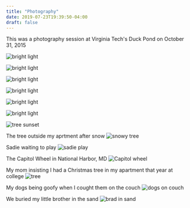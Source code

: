 ```yaml
---
title: "Photography"
date: 2019-07-23T19:39:50-04:00
draft: false
---
```

This was a photography session at Virginia Tech's Duck Pond on October 31, 2015

![bright light](http://kfelter.com/img00001.JPG) 

![bright light](http://kfelter.com/img00004.JPG)

![bright light](http://kfelter.com/img00005.JPG)

![bright light](http://kfelter.com/img00006.JPG)

![bright light](http://kfelter.com/img00007.JPG)

![bright light](http://kfelter.com/img00008.JPG)

![tree sunset](http://kfelter.com/img00002.JPG)

The tree outside my aprtment after snow
![snowy tree](http://kfelter.com/img00012.JPG)

Sadie waiting to play
![sadie play](http://kfelter.com/img00011.JPG)


The Capitol Wheel in National Harbor, MD 
![Capitol wheel](http://kfelter.com/img00010.JPG)


My mom insisting I had a Christmas tree in my apartment that year at college
![tree](http://kfelter.com/img00003.JPG)


My dogs being goofy when I cought them on the couch
![dogs on couch](http://kfelter.com/img00013.JPG)


We buried my little brother in the sand
![brad in sand](http://kfelter.com/img00014.JPG)

